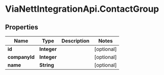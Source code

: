 # ViaNettIntegrationApi.ContactGroup

## Properties
Name | Type | Description | Notes
------------ | ------------- | ------------- | -------------
**id** | **Integer** |  | [optional] 
**companyId** | **Integer** |  | [optional] 
**name** | **String** |  | [optional] 


